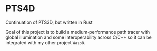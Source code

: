 # PTS4D
Continuation of PTS3D, but written in Rust

Goal of this project is to build a medium-performance path tracer with global illumination and some interoperability across C/C++ so it can be integrated with my other project `Wasp8`.
